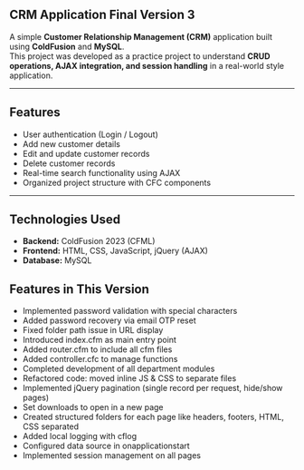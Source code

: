 ## CRM Application Final Version 3

A simple **Customer Relationship Management (CRM)** application built using **ColdFusion** and **MySQL**.  
This project was developed as a practice project to understand **CRUD operations, AJAX integration, and session handling** in a real-world style application.

---

## Features
- User authentication (Login / Logout)
- Add new customer details
- Edit and update customer records
- Delete customer records
- Real-time search functionality using AJAX
- Organized project structure with CFC components

---

## Technologies Used
- **Backend:** ColdFusion 2023 (CFML)
- **Frontend:** HTML, CSS, JavaScript, jQuery (AJAX)
- **Database:** MySQL

## Features in This Version
- Implemented password validation with special characters
- Added password recovery via email OTP reset
- Fixed folder path issue in URL display
- Introduced index.cfm as main entry point
- Added router.cfm to include all cfm files
- Added controller.cfc to manage functions
- Completed development of all department modules
- Refactored code: moved inline JS & CSS to separate files
- Implemented jQuery pagination (single record per request, hide/show pages)
- Set downloads to open in a new page
- Created structured folders for each page like headers, footers, HTML, CSS separated
- Added local logging with cflog
- Configured data source in onapplicationstart
- Implemented session management on all pages
